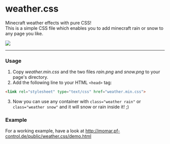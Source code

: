 weather.css
===========

Minecraft weather effects with pure CSS!  
This is a simple CSS file which enables you to add minecraft rain or snow to any page you like.

<img src="http://momar.pf-control.de/public/weather.css/demo.jpg">

---

### Usage
1) Copy *weather.min.css* and the two files *rain.png* and *snow.png* to your page's directory.  
2) Add the following line to your HTML `<head>` tag:
```html
<link rel="stylesheet" type="text/css" href="weather.min.css">
```
3) Now you can use any container with `class="weather rain"` or `class="weather snow"` and it will snow or rain inside it! ;)

### Example
For a working example, have a look at http://momar.pf-control.de/public/weather.css/demo.html
